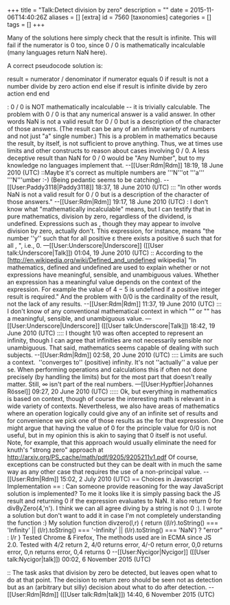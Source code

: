 +++
title = "Talk:Detect division by zero"
description = ""
date = 2015-11-06T14:40:26Z
aliases = []
[extra]
id = 7560
[taxonomies]
categories = []
tags = []
+++

Many of the solutions here simply check that the result is infinite.  This will fail if the numerator is 0 too, since 0 / 0 is mathematically incalculable (many languages return NaN here).

A correct pseudocode solution is:

 result = numerator / denominator
 if numerator equals 0
    if result is not a number
       divide by zero action
    end
 else 
    if result is infinite
       divide by zero action
    end
 end

: 0 / 0 is NOT mathematically incalculable -- it is trivially calculable.  The problem with 0 / 0 is that any numerical answer is a valid answer.  In other words NaN is not a valid result for 0 / 0 but is a description of the character of those answers.  (The result can be any of an infinite variety of numbers and not just "a" single number.)  This is a problem in mathematics because the result, by itself, is not sufficient to prove anything.  Thus, we at times use limits and other constructs to reason about cases involving 0 / 0.  A less deceptive result than NaN for 0 / 0 would be "Any Number", but to my knowledge no languages implement that.  --[[User:Rdm|Rdm]] 18:19, 18 June 2010 (UTC)
::Maybe it's correct as multiple numbers are '''N'''ot '''a''' '''N'''umber :-)
 (Being pedantic seems to be catching). --[[User:Paddy3118|Paddy3118]] 18:37, 18 June 2010 (UTC)
::: "In other words NaN is not a valid result for 0 / 0 but is a description of the character of those answers." --[[User:Rdm|Rdm]] 19:17, 18 June 2010 (UTC)
: I don't know what "mathematically incalculable" means, but I can testify that in pure mathematics, division by zero, regardless of the dividend, is undefined. Expressions such as <math>\lim_{x \to 0} \frac{x^2}{x}</math>, though they may appear to involve division by zero, actually don't. This expression, for instance, means "the number ''y'' such that for all positive ε there exists a positive δ such that for all <math>x \in (-\delta, \delta)</math>, <math>\left|\frac{x^2}{x} - y\right| < \epsilon</math>", i.e., 0. —[[User:Underscore|Underscore]] ([[User talk:Underscore|Talk]]) 01:04, 19 June 2010 (UTC)
:: According to the [http://en.wikipedia.org/wiki/Defined_and_undefined wikipedia] "In mathematics, defined and undefined are used to explain whether or not expressions have meaningful, sensible, and unambiguous values. Whether an expression has a meaningful value depends on the context of the expression. For example the value of 4 − 5 is undefined if a positive integer result is required."  And the problem with 0/0 is the cardinality of the result, not the lack of any results. --[[User:Rdm|Rdm]] 11:37, 19 June 2010 (UTC)
::: I don't know of any conventional mathematical context in which "<math>\frac{1}{0}</math>" or "<math>\frac{0}{0}</math>" has a meaningful, sensible, and unambiguous value. —[[User:Underscore|Underscore]] ([[User talk:Underscore|Talk]]) 18:42, 19 June 2010 (UTC)
:::: I thought 1/0 was often accepted to represent an infinity, though I can agree that infinities are not necessarily sensible nor unambiguous.  That said, mathematics seems capable of dealing with such subjects.  --[[User:Rdm|Rdm]] 02:58, 20 June 2010 (UTC)
:::: Limits are such a context. <math>\lim_{n\rightarrow+0}\frac 10</math> ''converges to'' (positive) infinity. It's not ''actually'' a value per se. When performing operations and calculations this if often not done precisely (by handling the limits) but for the most part that doesn't really matter. Still, ∞ isn't part of the real numbers. —[[User:Hypftier|Johannes Rössel]] 09:27, 20 June 2010 (UTC)
::::: Ok, but everything in mathematics is based on context, though of course the interesting math is relevant in a wide variety of contexts.  Nevertheless, we also have areas of mathematics where an operation logically could give any of an infinite set of results and for convenience we pick one of those results as the  for that expression.  One might argue that having the value of 0 for the principle value for 0/0 is not useful, but in my opinion this is akin to saying that 0 itself is not useful.  Note, for example, that this approach would usually eliminate the need for knuth's "strong zero" approach at http://arxiv.org/PS_cache/math/pdf/9205/9205211v1.pdf  Of course, exceptions can be constructed but they can be dealt with in much the same way as any other case that requires the use of a non-principal value.  --[[User:Rdm|Rdm]] 15:02, 2 July 2010 (UTC)
== Choices in Javascript Implementation ==
: Can someone provide reasoning for the way JavaScript solution is implemented? To me it looks like it is simply passing back the JS result and returning 0 if the expression evaluates to NaN. It also return 0 for divByZero(4,'n'). I think we can all agree diving by a string is not 0 :). I wrote a solution but don't want to add it in case I'm not completely understanding the function :) My solution 
    function divzero(l,r) {
        return ((l/r).toString() === 'Infinity' || (l/r).toString()  === '-Infinity' || (l/r).toString() === 'NaN') ? "error" : l/r
    }
Tested Chrome & Firefox, The methods used are in ECMA since JS 2.0. Tested with 4/2 return 2, 4/0 returns error, 4/-0 return error, 0,0 returns error, 0,n returns error, 0,4 returns 0
--[[User:Nycigor|Nycigor]] ([[User talk:Nycigor|talk]]) 00:02, 6 November 2015 (UTC)

:: The task asks that division by zero be detected, but leaves open what to do at that point. The decision to return zero should be seen not as detection but as an (arbitrary but silly) decision about what to do after detection. --[[User:Rdm|Rdm]] ([[User talk:Rdm|talk]]) 14:40, 6 November 2015 (UTC)
